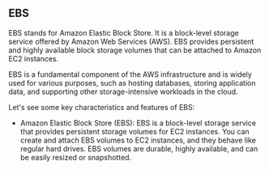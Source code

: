 ## EBS
EBS stands for Amazon Elastic Block Store. It is a block-level storage service offered by Amazon Web Services (AWS). EBS provides persistent and highly available block storage volumes that can be attached to Amazon EC2 instances.

EBS is a fundamental component of the AWS infrastructure and is widely used for various purposes, such as hosting databases, storing application data, and supporting other storage-intensive workloads in the cloud.

Let's see some key characteristics and features of EBS:
- Amazon Elastic Block Store (EBS): EBS is a block-level storage service that provides persistent storage volumes for EC2 instances. You can create and attach EBS volumes to EC2 instances, and they behave like regular hard drives. EBS volumes are durable, highly available, and can be easily resized or snapshotted.


